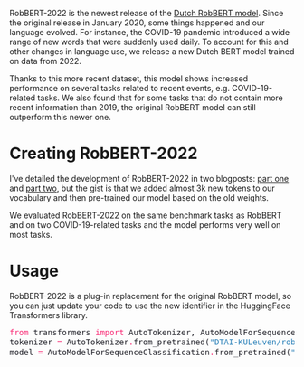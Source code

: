 RobBERT-2022 is the newest release of the [Dutch RobBERT model](/robbert/). Since the original release in January 2020, some things happened and our language evolved. For instance, the COVID-19 pandemic introduced a wide range of new words that were suddenly used daily. To account for this and other changes in language use, we release a new Dutch BERT model trained on data from 2022.

Thanks to this more recent dataset, this model shows increased performance on several tasks related to recent events, e.g. COVID-19-related tasks. We also found that for some tasks that do not contain more recent information than 2019, the original RobBERT model can still outperform this newer one.

# Creating RobBERT-2022
I've detailed the development of RobBERT-2022 in two blogposts: [part one](/blog/2022/updating-robbert/) and [part two](/blog/2022/updating-robbert-part-2/),
but the gist is that we added almost 3k new tokens to our vocabulary and then pre-trained our model based on the old weights.

We evaluated RobBERT-2022 on the same benchmark tasks as RobBERT and on two COVID-19-related tasks and the model performs very well on most tasks.

# Usage
RobBERT-2022 is a plug-in replacement for the original RobBERT model, so you can just update your code to use the new identifier in the HuggingFace Transformers library.

</div>
</div>
<div class=row>
<div class="col-12">
<pre class="small pl-0" style="margin: 0px; line-height: 125%">
<span style="color: rgb(249, 38, 114);">from</span> <span style="color: rgb(30, 30, 38);">transformers</span> <span style="color: rgb(249, 38, 114);">import</span> <span style="color: rgb(30, 30, 38);">AutoTokenizer,</span> <span style="color: rgb(30, 30, 38);">AutoModelForSequenceClassification</span>
<span style="color: rgb(30, 30, 38);">tokenizer</span> <span style="color: rgb(249, 38, 114);">=</span> <span style="color: rgb(30, 30, 38);">AutoTokenizer</span><span style="color: rgb(249, 38, 114);">.</span><span style="color: rgb(30, 30, 38);">from_pretrained(</span><span style="color: #2980b9;">"DTAI-KULeuven/robbert-2022-dutch-base"</span><span style="color: rgb(30, 30, 38);">)</span>
<span style="color: rgb(30, 30, 38);">model</span> <span style="color: rgb(249, 38, 114);">=</span> <span style="color: rgb(30, 30, 38);">AutoModelForSequenceClassification</span><span style="color: rgb(249, 38, 114);">.</span><span style="color: rgb(30, 30, 38);">from_pretrained(</span><span style="color: #2980b9;">"DTAI-KULeuven/robbert-2022-dutch-base"</span><span style="color: rgb(30, 30, 38);">)</span>
</pre>
</div>
</div>